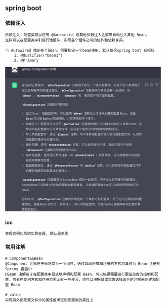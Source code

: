 ## spring boot

### 依赖注入

```
依赖注入：配置类可以使用 @Autowired 或其他依赖注入注解来自动注入其他 Bean。
这样可以在配置类中引用其他组件，实现各个组件之间的协作和依赖关系。

当 Autowired 找到多个bean，需要指定一个bean使用，默认情况spring boot 会报错 
    1. @Qualifier("bean1")
    2. @Primary
```

![](imgs/img_2.png)

### ioc

```
管理实例化后的实例容器, 默认是单例
```

### 常用注解

```
# Component&&Bean
@Component 注解用于标记类为一个组件，通过自动扫描和注册的方式将其作为 Bean 注册到 Spring 容器中
@Bean 注解用于在配置类中显式地声明和配置 Bean，可以根据需要进行更细粒度的控制和配置。两者在使用方式和作用范围上有一些差异，你可以根据具体需求选择适合的注解来创建和配置 Bean

# value
实现将外部配置文件中的属性值绑定到配置类的属性上
```
